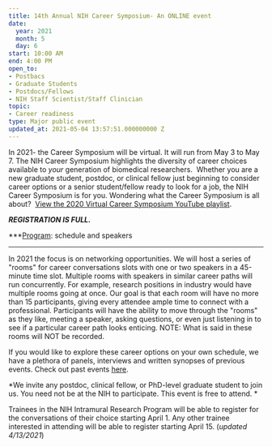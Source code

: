 ```yaml
---
title: 14th Annual NIH Career Symposium- An ONLINE event
date:
  year: 2021
  month: 5
  day: 6
start: 10:00 AM
end: 4:00 PM
open_to:
- Postbacs
- Graduate Students
- Postdocs/Fellows
- NIH Staff Scientist/Staff Clinician
topic:
- Career readiness
type: Major public event
updated_at: 2021-05-04 13:57:51.000000000 Z
---
```

In 2021- the Career Symposium will be virtual. It will run from May 3 to
May 7. The NIH Career Symposium highlights the diversity of career
choices available to *your* generation of biomedical researchers. 
Whether you are a new graduate student, postdoc, or clinical fellow just
beginning to consider career options or a senior student/fellow ready to
look for a job, the NIH Career Symposium is for you. Wondering what the
Career Symposium is all about?  [View the 2020 Virtual Career Symposium
YouTube playlist][1].

<em><strong>REGISTRATION IS FULL. </strong></em>

***[Program][2]: schedule and speakers  
***

In 2021 the focus is on networking opportunities. We will host a series
of "rooms" for career conversations slots with one or two speakers in a
45-minute time slot. Multiple rooms with speakers in similar career
paths will run concurrently. For example, research positions in industry
would have multiple rooms going at once. Our goal is that each room will
have no more than 15 participants, giving every attendee ample time to
connect with a professional. Participants will have the ability to move
through the "rooms" as they like, meeting a speaker, asking questions,
or even just listening in to see if a particular career path looks
enticing. NOTE: What is said in these rooms will NOT be recorded.

If you would like to explore these career options on your own schedule,
we have a plethora of panels, interviews and written synopses of
previous events. Check out past events [here][3].

*We invite any postdoc, clinical fellow, or PhD-level graduate student
to join us. You need not be at the NIH to participate. This event is
free to attend. *

Trainees in the NIH Intramural Research Program will be able to register
for the conversations of their choice starting April 1. Any other
trainee interested in attending will be able to register starting April
15. (*updated 4/13/2021*)

##  



[1]: https://www.y
[2]: http://www.training.nih.gov/assets/Career_Symposium_2021_Short_Program.pdf
[3]: https://www.training.nih.gov/nih_career_symposium
